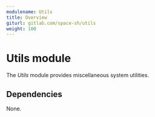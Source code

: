 ```yaml
---
modulename: Utils
title: Overview
giturl: gitlab.com/space-sh/utils
weight: 100
---
```

# Utils module

The _Utils_ module provides miscellaneous system utilities.


## Dependencies

None.
